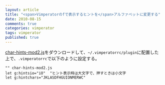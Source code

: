 ```yaml
---
layout: article
title: "<span>Vimperatorのfで表示するヒントを</span>アルファベットに変更する"
date: 2010-08-15
comments: true
categories: vimperator
tags: vimperator
published: true
---
```


[char-hints-mod2.js](http://coderepos.org/share/browser/lang/javascript/vimperator-plugins/trunk/char-hints-mod2.js)をダウンロードして、`~/.vimperatorrc/plugin`に配置した上で、`.vimperatorrc`で以下のように設定する。

~~~ vim
"" char-hints-mod2.js
let g:hintsio="iO"  "ヒント表示時は大文字で、押すときは小文字
let g:hintchars="JKLASDFHGUIONMERWC"
~~~
